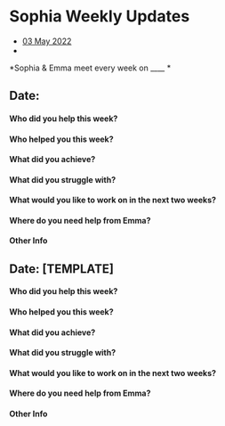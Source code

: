 # Sophia Weekly Updates

* [03 May 2022](#date-03-may-2022)
* 

*Sophia & Emma meet every week on ____ *


## Date: 

#### Who did you help this week?


#### Who helped you this week?

#### What did you achieve?


#### What did you struggle with?

#### What would you like to work on in the next two weeks?


#### Where do you need help from Emma?


#### Other Info


## Date: [TEMPLATE]

#### Who did you help this week?


#### Who helped you this week?

#### What did you achieve?


#### What did you struggle with?

#### What would you like to work on in the next two weeks?


#### Where do you need help from Emma?


#### Other Info
